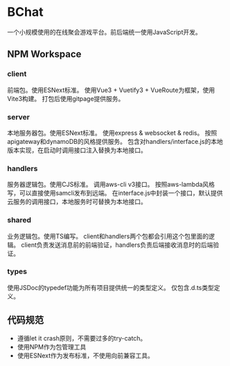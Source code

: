# BChat
一个小规模使用的在线聚会游戏平台。前后端统一使用JavaScript开发。

## NPM Workspace
### client
前端包。使用ESNext标准。
使用Vue3 + Vuetify3 + VueRoute为框架，使用Vite3构建。
打包后使用gitpage提供服务。

### server
本地服务器包。使用ESNext标准。
使用express & websocket & redis。
按照apigateway和dynamoDB的风格提供服务。
包含对handlers/interface.js的本地版本实现，在启动时调用接口注入替换为本地接口。

### handlers
服务器逻辑包。使用CJS标准。
调用aws-cli v3接口。
按照aws-lambda风格写，可以直接使用samcli发布到远端。
在interface.js中封装一个接口，默认提供云服务的调用接口，本地服务时可替换为本地接口。

### shared
业务逻辑包。使用TS编写。
client和handlers两个包都会引用这个包里面的逻辑。
client负责发送消息前的前端验证，handlers负责后端接收消息时的后端验证。

### types
使用JSDoc的typedef功能为所有项目提供统一的类型定义。
仅包含.d.ts类型定义。

## 代码规范
- 遵循let it crash原则，不需要过多的try-catch。
- 使用NPM作为包管理工具
- 使用ESNext作为发布标准，不使用向前兼容工具。